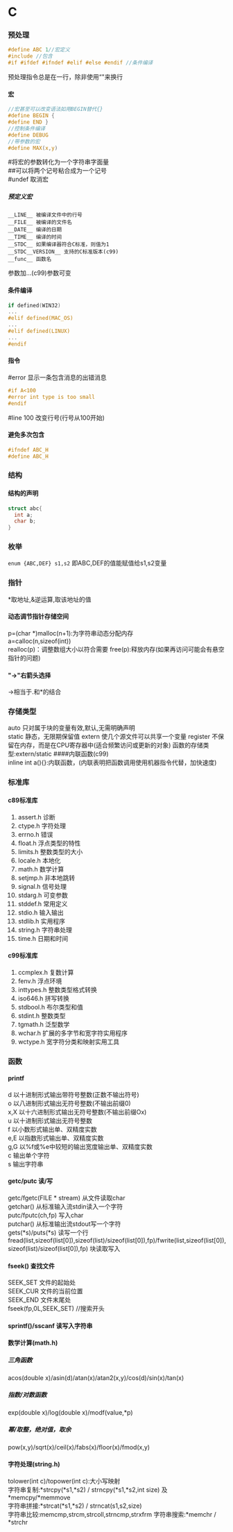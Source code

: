 # C

### 预处理
``` c  
#define ABC 1//宏定义
#include //包含
#if #ifdef #ifndef #elif #else #endif //条件编译
```
预处理指令总是在一行，除非使用“\"来换行  
#### 宏
``` c
//宏甚至可以改变语法如用BEGIN替代{}
#define BEGIN {
#define END }
//控制条件编译
#define DEBUG
//带参数的宏
#define MAX(x,y)
```
\#将宏的参数转化为一个字符串字面量  
\#\#可以将两个记号粘合成为一个记号  
\#undef 取消宏  
##### 预定义宏
```
__LINE__ 被编译文件中的行号  
__FILE__ 被编译的文件名  
__DATE__ 编译的日期  
__TIME__ 编译的时间  
__STDC__ 如果编译器符合C标准，则值为1
__STDC__VERSION__ 支持的C标准版本(c99)
__func__ 函数名
```
参数加...(c99)参数可变  
#### 条件编译
``` c
if defined(WIN32)
...
#elif defined(MAC_OS)
...
#elif defined(LINUX)
...
#endif
```
#### 指令
\#error 显示一条包含消息的出错消息  
``` c
#if A<100
#error int type is too small
#endif
```
\#line 100 改变行号(行号从100开始)

#### 避免多次包含  
``` c
#ifndef ABC_H
#define ABC_H
```
### 结构
#### 结构的声明
``` c
struct abc{
  int a;
  char b;
}
```
### 枚举
`enum {ABC,DEF} s1,s2`
即ABC,DEF的值能赋值给s1,s2变量  
### 指针
*取地址,&逆运算,取该地址的值
#### 动态调节指针存储空间
p=(char \*)malloc(n+1):为字符串动态分配内存  
a=calloc(n,sizeof(int))  
realloc(p)：调整数组大小以符合需要
free(p):释放内存(如果再访问可能会有悬空指针的问题)
#### "->"右箭头选择
->相当于.和\*的结合

### 存储类型
auto 只对属于块的变量有效,默认,无需明确声明  
static 静态，无限期保留值
extern 使几个源文件可以共享一个变量
register 不保留在内存，而是在CPU寄存器中(适合频繁访问或更新的对象)
函数的存储类型:extern/static
####内联函数(c99)  
inline int a(){}:内联函数，(内联表明把函数调用使用机器指令代替，加快速度)
### 标准库
#### c89标准库
1. assert.h 诊断
2. ctype.h 字符处理
3. errno.h 错误
4. float.h 浮点类型的特性
5. limits.h 整数类型的大小
6. locale.h 本地化
7. math.h 数学计算
8. setjmp.h 非本地跳转
9. signal.h 信号处理
10. stdarg.h 可变参数
11. stddef.h 常用定义
12. stdio.h 输入输出
13. stdlib.h 实用程序
14. string.h 字符串处理
15. time.h 日期和时间

#### c99标准库
1. ccmplex.h 复数计算
2. fenv.h 浮点环境
3. inttypes.h 整数类型格式转换
4. iso646.h 拼写转换
5. stdbool.h 布尔类型和值
6. stdint.h 整数类型
7. tgmath.h 泛型数学
8. wchar.h 扩展的多字节和宽字符实用程序
9. wctype.h 宽字符分类和映射实用工具

### 函数
#### printf
d 以十进制形式输出带符号整数(正数不输出符号)  
o 以八进制形式输出无符号整数(不输出前缀0)  
x,X 以十六进制形式输出无符号整数(不输出前缀Ox)  
u 以十进制形式输出无符号整数  
f 以小数形式输出单、双精度实数  
e,E 以指数形式输出单、双精度实数  
g,G 以%f或%e中较短的输出宽度输出单、双精度实数  
c 输出单个字符  
s 输出字符串   
#### getc/putc 读/写
getc/fgetc(FILE * stream) 从文件读取char  
getchar() 从标准输入流stdin读入一个字符  
putc/fputc(ch,fp) 写入char  
putchar() 从标准输出流stdout写一个字符  
gets(\*s)/puts(\*s) 读写一个行  
fread(list,sizeof(list[0]),sizeof(list)/sizeof(list[0]),fp)/fwrite(list,sizeof(list[0]),sizeof(list)/sizeof(list[0]),fp) 块读取写入  
#### fseek() 查找文件
SEEK_SET 文件的起始处  
SEEK_CUR 文件的当前位置  
SEEK_END 文件末尾处  
fseek(fp,0L,SEEK_SET) //搜索开头  
#### sprintf()/sscanf 读写入字符串

#### 数学计算(math.h)
##### 三角函数
acos(double x)/asin(d)/atan(x)/atan2(x,y)/cos(d)/sin(x)/tan(x)  
##### 指数/对数函数
exp(double x)/log(double x)/modf(value,\*p)  
##### 幂/取整，绝对值，取余
pow(x,y)/sqrt(x)/ceil(x)/fabs(x)/floor(x)/fmod(x,y)  
#### 字符处理(string.h)
tolower(int c)/topower(int c):大小写映射  
字符串复制:\*strcpy(\*s1,\*s2) / strncpy(\*s1,\*s2,int size) 及\*memcpy/\*memmove  
字符串拼接:\*strcat(\*s1,\*s2) / strncat(s1,s2,size)  
字符串比较:memcmp,strcm,strcoll,strncmp,strxfrm
字符串搜索:\*memchr / \*strchr
